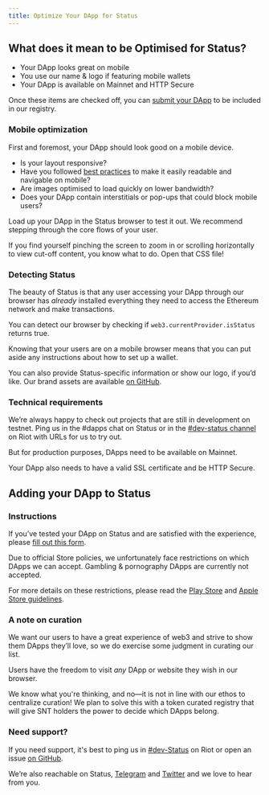 ```yaml
---
title: Optimize Your DApp for Status
---
```


## What does it mean to be Optimised for Status?

- Your DApp looks great on mobile
- You use our name & logo if featuring mobile wallets 
- Your DApp is available on Mainnet and HTTP Secure

Once these items are checked off, you can [submit your DApp](https://docs.google.com/forms/d/1YeYi5MC6LaJJR8iso52cLwSqQPJpmnqIfAWTT6bwTDE/edit) to be included in our registry. 

### Mobile optimization

First and foremost, your DApp should look good on a mobile device. 

- Is your layout responsive? 
- Have you followed [best practices](https://developer.mozilla.org/en-US/docs/Web/Guide/Mobile) to make it easily readable and navigable on mobile? 
- Are images optimised to load quickly on lower bandwidth? 
- Does your DApp contain interstitials or pop-ups that could block mobile users?

Load up your DApp in the Status browser to test it out. We recommend stepping through the core flows of your user.

If you find yourself pinching the screen to zoom in or scrolling horizontally to view cut-off content, you know what to do.  Open that CSS file!

### Detecting Status

The beauty of Status is that any user accessing your DApp through our browser has *already* installed everything they need to access the Ethereum network and make transactions.

You can detect our browser by checking if `web3.currentProvider.isStatus` returns true.

Knowing that your users are on a mobile browser means that you can put aside any instructions about how to set up a wallet.

You can also provide Status-specific information or show our logo, if you’d like. Our brand assets are available [on GitHub](https://github.com/status-im/design-guides).

### Technical requirements

We’re always happy to check out projects that are still in development on testnet. Ping us in the #dapps chat on Status or in the [#dev-status channel](https://chat.status.im/#/room/#dev-status:status.im) on Riot with URLs for us to try out.

But for production purposes, DApps need to be available on Mainnet. 

Your DApp also needs to have a valid SSL certificate and be HTTP Secure.


## Adding your DApp to Status

### Instructions

If you’ve tested your DApp on Status and are satisfied with the experience, please [fill out this form](https://docs.google.com/forms/d/1YeYi5MC6LaJJR8iso52cLwSqQPJpmnqIfAWTT6bwTDE/edit).

Due to official Store policies, we unfortunately face restrictions on which DApps we can accept. Gambling & pornography DApps are currently not accepted. 

For more details on these restrictions, please read the [Play Store](https://play.google.com/about/restricted-content/) and [Apple Store guidelines](https://developer.apple.com/app-store/review/guidelines/).

### A note on curation

We want our users to have a great experience of web3 and strive to show them DApps they’ll love, so we do exercise some judgment in curating our list.

Users have the freedom to visit *any* DApp or website they wish in our browser.

We know what you're thinking, and no—it is not in line with our ethos to centralize curation! We plan to solve this with a token curated registry that will give SNT holders the power to decide which DApps belong.

### Need support?

If you need support, it's best to ping us in [#dev-Status](https://chat.status.im/#/room/#dev-status:status.im) on Riot or open an issue [on GitHub](https://github.com/status-im/status-react). 

We’re also reachable on Status, [Telegram](https://t.me/StatusNetworkChat) and [Twitter](https://twitter.com/ethstatus) and we love to hear from you.
